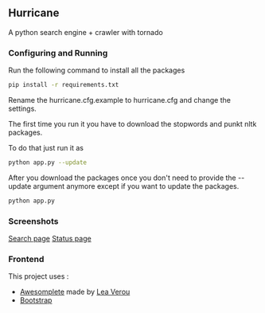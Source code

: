 ## Hurricane

A python search engine + crawler with tornado

### Configuring and Running

Run the following command to install all the packages

```bash
pip install -r requirements.txt
```

Rename the hurricane.cfg.example to hurricane.cfg
and change the settings.

The first time you run it you have to download the
stopwords and punkt nltk packages.

To do that just run it as
```bash
python app.py --update
```

After you download the packages once you don't need
to provide the --update argument anymore except if you
want to update the packages.

```bash
python app.py
```

### Screenshots
[Search page](http://i.imgur.com/F2kgFcA.png)
[Status page](http://i.imgur.com/B9lRyLk.png)

### Frontend
This project uses :
* [Awesomplete](https://leaverou.github.io/awesomplete/) made by [Lea Verou](http://lea.verou.me/)
* [Bootstrap](https://getbootstrap.com/)

